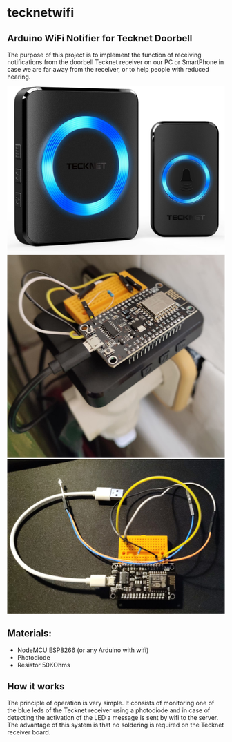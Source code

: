 # tecknetwifi
## Arduino WiFi Notifier for Tecknet Doorbell

The purpose of this project is to implement the function of receiving notifications from the doorbell Tecknet receiver on our PC or SmartPhone in case we are far away from the receiver, or to help people with reduced hearing.

![Alt text](images/tecknet.jpg?raw=true)
![Alt text](images/tecknet1.jpg?raw=true)
![Alt text](images/tecknet2.jpg?raw=true)

## Materials:
- NodeMCU ESP8266 (or any Arduino with wifi)
- Photodiode
- Resistor 50KOhms

## How it works
The principle of operation is very simple. It consists of monitoring one of the blue leds of the Tecknet receiver using a photodiode and in case of detecting the activation of the LED a message is sent by wifi to the server. The advantage of this system is that no soldering is required on the Tecknet receiver board.
